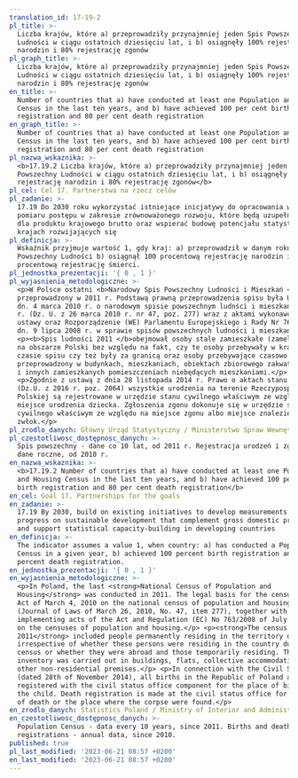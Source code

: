 ```yaml
---
translation_id: 17-19-2
pl_title: >-
  Liczba krajów, które a) przeprowadziły przynajmniej jeden Spis Powszechny
  Ludności w ciągu ostatnich dziesięciu lat, i b) osiągnęły 100% rejestrację
  narodzin i 80% rejestrację zgonów
pl_graph_title: >-
  Liczba krajów, które a) przeprowadziły przynajmniej jeden Spis Powszechny
  Ludności w ciągu ostatnich dziesięciu lat, i b) osiągnęły 100% rejestrację
  narodzin i 80% rejestrację zgonów
en_title: >-
  Number of countries that a) have conducted at least one Population and Housing
  Census in the last ten years, and b) have achieved 100 per cent birth
  registration and 80 per cent death registration
en_graph_title: >-
  Number of countries that a) have conducted at least one Population and Housing
  Census in the last ten years, and b) have achieved 100 per cent birth
  registration and 80 per cent death registration
pl_nazwa_wskaznika: >-
  <b>17.19.2 Liczba krajów, które a) przeprowadziły przynajmniej jeden Spis
  Powszechny Ludności w ciągu ostatnich dziesięciu lat, i b) osiągnęły 100%
  rejestrację narodzin i 80% rejestrację zgonów</b>
pl_cel: Cel 17. Partnerstwa na rzecz celów
pl_zadanie: >-
  17.19 Do 2030 roku wykorzystać istniejące inicjatywy do opracowania wskaźników
  pomiaru postępu w zakresie zrównoważonego rozwoju, które będą uzupełnieniem
  dla produktu krajowego brutto oraz wspierać budowę potencjału statystycznego w
  krajach rozwijających się
pl_definicja: >-
  Wskaźnik przyjmuje wartość 1, gdy kraj: a) przeprowadził w danym roku Spis
  Powszechny Ludności b) osiągnął 100 procentową rejestrację narodzin i 80
  procentową rejestrację śmierci.
pl_jednostka_prezentacji: '{ 0 , 1 }'
pl_wyjasnienia_metodologiczne: >-
  <p>W Polsce ostatni <b>Narodowy Spis Powszechny Ludności i Mieszkań </b>został
  przeprowadzony w 2011 r. Podstawą prawną przeprowadzenia spisu była Ustawa z
  dn. 4 marca 2010 r. o narodowym spisie powszechnym ludnści i mieszkań w 2011
  r. (Dz. U. z 26 marca 2010 r. nr 47, poz. 277) wraz z aktami wykonawczymi do
  ustawy oraz Rozporządzenie (WE) Parlamentu Europejskiego i Rady Nr 763/2008 z
  dn. 9 lipca 2008 r. w sprawie spisów powszechnych ludności i mieszkań.</p>
  <p><b>Spis ludności 2011 </b>obejmował osoby stale zamieszkałe (zameldowane)
  na obszarze Polski bez względu na fakt, czy te osoby przebywały w kraju w
  czasie spisu czy też były za granicą oraz osoby przebywające czasowo. Spis był
  przeprowadzony w budynkach, mieszkaniach, obiektach zbiorowego zakwaterowania
  i innych zamieszkanych pomieszczeniach niebędących mieszkaniami.</p>
  <p>Zgodnie z ustawą z dnia 28 listopada 2014 r. Prawo o aktach stanu cywilnego
  (Dz.U. z 2016 r. poz. 2064) wszystkie urodzenia na terenie Rzeczypospolitej
  Polskiej są rejestrowane w urzędzie stanu cywilnego właściwym ze względu na
  miejsce urodzenia dziecka. Zgłoszenia zgonu dokonuje się w urzędzie stanu
  cywilnego właściwym ze względu na miejsce zgonu albo miejsce znalezienia
  zwłok.</p>
pl_zrodlo_danych: Główny Urząd Statystyczny / Ministerstwo Spraw Wewnętrznych i Administracji
pl_czestotliwosc_dostępnosc_danych: >-
  Spis powszechny - dane co 10 lat, od 2011 r. Rejestracja urodzeń i zgonów -
  dane roczne, od 2010 r.
en_nazwa_wskaznika: >-
  <b>17.19.2 Number of countries that a) have conducted at least one Population
  and Housing Census in the last ten years, and b) have achieved 100 per cent
  birth registration and 80 per cent death registration</b>
en_cel: Goal 17. Partnerships for the goals
en_zadanie: >-
  17.19 By 2030, build on existing initiatives to develop measurements of
  progress on sustainable development that complement gross domestic product,
  and support statistical capacity-building in developing countries
en_definicja: >-
  The indicator assumes a value 1, when country: a) has conducted a Population
  Census in a given year, b) achieved 100 percent birth registration and 80
  percent death registration.
en_jednostka_prezentacji: '{ 0 , 1 }'
en_wyjasnienia_metodologiczne: >-
  <p>In Poland, the last <strong>National Census of Population and
  Housing</strong> was conducted in 2011. The legal basis for the census was the
  Act of March 4, 2010 on the national census of population and housing in 2011
  (Journal of Laws of March 26, 2010, No. 47, item 277), together with the
  implementing acts of the Act and Regulation (EC) No 763/2008 of July 9, 2008
  on the censuses of population and housing.</p> <p><strong>The census for
  2011</strong> included people permanently residing in the territory of Poland
  irrespective of whether these persons were residing in the country during the
  census or whether they were abroad and those temporarily residing. The
  inventory was carried out in buildings, flats, collective accommodation and
  other non-residential premises.</p> <p>In connection with the Civil Status Act
  (dated 28th of November 2014), all births in the Republic of Poland are
  registered with the civil status office component for the place of birth of
  the child. Death registration is made at the civil status office for the place
  of death or the place where the corpse were found.</p>
en_zrodlo_danych: Statistics Poland / Ministry of Interior and Administration
en_czestotliwosc_dostępnosc_danych: >-
  Population Census - data every 10 years, since 2011. Births and deaths
  registrations - annual data, since 2010.
published: true
pl_last_modified: '2023-06-21 08:57 +0200'
en_last_modified: '2023-06-21 08:57 +0200'
---
```

